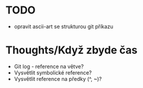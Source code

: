 # TODO
* opravit ascii-art se strukturou git příkazu


# Thoughts/Když zbyde čas
* Git log - reference na větve?
* Vysvětlit symbolické reference?
* Vysvětlit reference na předky (^, ~)?
